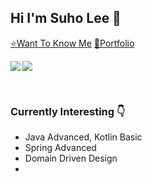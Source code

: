 ## Hi I'm Suho Lee 👋

[⭐Want To Know Me](https://resume.suho.info/)
[🌠Portfolio](https://drive.google.com/file/d/19WYBjLpuMSi7Dy5-ALQFNwWK5AzXQPSn/view?usp=sharing)

<p><img align="left" src=https://github-readme-stats.vercel.app/api?username=angelSuho&show_icons=true&theme=merko)/></p>
<p><img align="center" src=https://github-readme-stats.vercel.app/api/top-langs/?username=angelSuho&layout=compact&theme=merko)/></p>
<br/>

### Currently Interesting 👇

- Java Advanced, Kotlin Basic
- Spring Advanced
- Domain Driven Design
- 

<br/>
